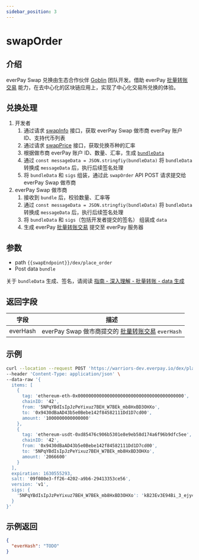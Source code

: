 ```yaml
---
sidebar_position: 3
---
```


# swapOrder

## 介绍

everPay Swap 兑换由生态合作伙伴 [Goblin](https://goblinpool.com/) 团队开发。借助 everPay [批量转账交易](../../../guide/dive/bundle) 能力，在去中心化的区块链应用上，实现了中心化交易所兑换的体验。

## 兑换处理
1. 开发者
    1. 通过请求 [swapInfo](../basic-api/swapInfo) 接口，获取 everPay Swap 做市商 everPay 账户 ID、支持代币列表
    2. 通过请求 [swapPrice](../basic-api/swapPrice) 接口，获取兑换币种的汇率
    3. 根据做市商 everPay 账户 ID、数量、汇率，生成 [`bundleData`](../../../guide/dive/bundle#bundledata-信息)
    4. 通过 `const messageData = JSON.stringfiy(bundleData)` 将 `bundleData` 转换成 `messageData` 后，执行后续签名处理
    5. 将 `bundleData` 和 `sigs` 组装，通过此 `swapOrder` API POST 请求提交给 everPay Swap 做市商
2. everPay Swap 做市商
    1. 接收到 `bundle` 后，校验数量、汇率等
    2. 通过 `const messageData = JSON.stringfiy(bundleData)` 将 `bundleData` 转换成 `messageData` 后，执行后续签名处理
    3. 将 `bundleData` 和 `sigs`（包括开发者提交的签名） 组装成 `data`
    4. 生成 everPay [批量转账交易](../../../guide/dive/bundle) 提交至 everPay 服务器

## 参数
* path `{{swapEndpoint}}/dex/place_order`
* Post data `bundle`

关于 `bundleData` 生成、签名，请阅读 [指南 - 深入理解 - 批量转账 - data 生成](../../../guide/dive/bundle#data-生成示例)

## 返回字段
|字段|描述|
|---|---|
|everHash|everPay Swap 做市商提交的 [批量转账交易](../../../guide/dive/bundle) `everHash`|

## 示例
```bash
curl --location --request POST 'https://warriors-dev.everpay.io/dex/place_order' \
--header 'Content-Type: application/json' \
--data-raw '{
  items: [
    {
      tag: 'ethereum-eth-0x0000000000000000000000000000000000000000',
      chainID: '42',
      from: '5NPqYBdIsIpJzPeYixuz7BEH_W7BEk_mb8HxBD3OHXo',
      to: '0x9430dBaAD43b5e0Bebe142f84582111Dd1D7cd00',
      amount: '1000000000000000'
    },
    {
      tag: 'ethereum-usdt-0xd85476c906b5301e8e9eb58d174a6f96b9dfc5ee',
      chainID: '42',
      from: '0x9430dBaAD43b5e0Bebe142f84582111Dd1D7cd00',
      to: '5NPqYBdIsIpJzPeYixuz7BEH_W7BEk_mb8HxBD3OHXo',
      amount: '2066600'
    }
  ],
  expiration: 1630555293,
  salt: '09f080e3-ff26-4202-a9b6-29413353ce56',
  version: 'v1',
  sigs: {
    '5NPqYBdIsIpJzPeYixuz7BEH_W7BEk_mb8HxBD3OHXo': 'kB23Ev3E94Bi_3_ejy4tmK4SzEZLDyyy7yhpjUlP3Qehsqzdp12Z51jNfyCUi9xMxfePRaJZdQfdU77GpbE1jEDXrAlXG1MsZK0qllf8Psto_e3rZyAcnoqxdJxaj4iYKNvQfo43Kj8bNSSUUG55KMVg4jMX3mA6VUjRbWsfxnVCv4y8936St7hTSKoxMUPJNbtaOdOa7sutUoAgDiVAnhSxGI4BdRFAVMQjkKinQbUUFwA_uC8vocy7jPpvN3J6zXXcdYkaGQAk8h9WwK6z_Z9Wjt-yq-InQB3L7P_VOKNBLAfvis_OHi2rXTxBiV6Pg9SH91mic_JUHPEXP7jw_8OXrsiO0N4WS4P9kxPEU_1HDMSpS6PDkXT48u5aIfZazH-1HmsNIJLUq_37shu4ZiGMadC0DjR0PjFpYnKSWf0marHptxS7kO-dFhIc5mbPvbw8fbVGmK05_SkYBg3eey4NEgHgKskqL3vH6eYzpL2VTqlKamiXzce0cjZqjDVGf6QKZ45uuSV96wzys5o1sWjzMZLfc3a2Nfz3HcFa63AI8EbBgGIGYNV5nlPaQvf3z0PfFO9ZpF2wRANd80cVtF9cwICJ0pAex02g3NScd27pDUYOU-IP2ISFo5cRHlg2x5WAOlXFen2rDZhZVnqWJwr5FUqy_SbyAXo--JV7HgE,odtNk97a4PARR0I8g3kQpzlFVmPg-udyjfl81fbTioyP2pEw5tP5A1-FVqR-QFFPskW-j7yAze5usYNWHEir7oVQ9d9bbkcZIDEPqwSTO1JoD1BKXeeBK0xsmiSgxeY7uuRXWdhXREhlmIMsV8ObakEeXdbbxbs89XaZHBuES7boASrRVDXRz_mhMu6u_58OdLeMwR3I1BCH6nphNGVOehA7GOOqEBvtesBset0bNaLCb0JpSg5ZW_0AGLP-XydzE3IPLLx4NQEEJY21y8fChxYM4jntI78l5hojp9NlmS69EXlj0PoMjsbaWaz9WtnZaMAbnaOGAHhv8Y_TNmBI0FHpqHaGPP906Mnrgdm3tl2L40EX-Q6-liNVkB56CmPxXzSesu-4x5LLYxQ-aX3W6Hj7RCDTacxqUJHzOrhJqXSx6Jx0t8CwyfReMgVv4p5t1C3OZ8yYbJ_H3LdkeriVniaC5jQdMyIJ6QBMzr1XdXIw9WuEG2kCIYtvOp2qDuu9o2SY-9W4Yv7VWRDfWO38xxR4ZO65MMAdZxeaZ4w8sK_owH46Wm0XoT3Al-LPypaeijWqlHEu4R8c2ersD3xkDvXC_lNtaQw_qyfI3UEH5fWupY4zhZeDGkvXQh32Fv4CxlZL58iUHv9SvR7p5LgBCC3AVUbn7Sqc4xPUCZMj-Tc'
  }
}'
```

## 示例返回

```json
{
  "everHash": "TODO"
}
```